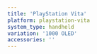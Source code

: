```yaml
---
title: 'PlayStation Vita'
platform: playstation-vita
system_type: handheld
variation: '1000 OLED'
accessories: ''
---
```

